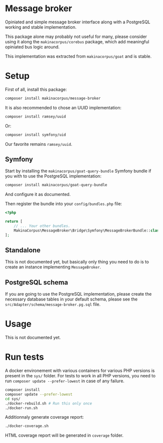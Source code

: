 # Message broker

Opiniated and simple message broker interface along with a PostgreSQL
working and stable implementation.

This package alone may probably not useful for many, please consider using it
along the `makinacorpus/corebus` package, which add meaningful opiniated bus
logic around.

This implementation was extracted from `makinacorpus/goat` and is stable.

# Setup

First of all, install this package:

```sh
composer install makinacorpus/message-broker
```

It is also recommended to chose an UUID implementation:

```sh
composer install ramsey/uuid
```

Or:

```sh
composer install symfony/uid
```

Our favorite remains `ramsey/uuid`.

## Symfony

Start by installing the `makinacorpus/goat-query-bundle` Symfony bundle if you
with to use the PostgreSQL implementation:

```sh
composer install makinacorpus/goat-query-bundle
```

And configure it as documented.

Then register the bundle into your `config/bundles.php` file:

```php
<?php

return [
    // ... Your other bundles.
    MakinaCorpus\MessageBroker\Bridge\Symfony\MessageBrokerBundle::class => ['all' => true],
];
```

## Standalone

This is not documented yet, but basically only thing you need to do is to
create an instance implementing `MessageBroker`.

## PostgreSQL schema

If you are going to use the PostgreSQL implementation, please create the
necessary database tables in your default schema, please see the
`src/Adapter/schema/message-broker.pg.sql` file.

# Usage

This is not documented yet.

# Run tests

A docker environement with various containers for various PHP versions is
present in the `sys/` folder. For tests to work in all PHP versions, you
need to run `composer update --prefer-lowest` in case of any failure.

```sh
composer install
composer update --prefer-lowest
cd sys/
./docker-rebuild.sh # Run this only once
./docker-run.sh
```

Additionnaly generate coverage report:

```sh
./docker-coverage.sh
```

HTML coverage report will be generated in `coverage` folder.
